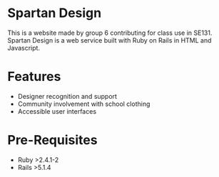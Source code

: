 # Spartan Design
This is a website made by group 6 contributing for class use in SE131. Spartan Design is a web service built with Ruby on Rails in HTML and Javascript.

# Features
* Designer recognition and support
* Community involvement with school clothing
* Accessible user interfaces

# Pre-Requisites
* Ruby >2.4.1-2
* Rails >5.1.4

